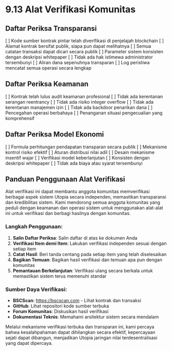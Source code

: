 # 9.13 Alat Verifikasi Komunitas

## Daftar Periksa Transparansi
[ ] Kode sumber kontrak pintar telah diverifikasi di penjelajah blockchain
[ ] Alamat kontrak bersifat publik, siapa pun dapat melihatnya
[ ] Semua catatan transaksi dapat dicari secara publik
[ ] Parameter sistem konsisten dengan deskripsi whitepaper
[ ] Tidak ada hak istimewa administrator tersembunyi
[ ] Aliran dana sepenuhnya transparan
[ ] Log peristiwa mencatat semua operasi secara lengkap

## Daftar Periksa Keamanan
[ ] Kontrak telah lulus audit keamanan profesional
[ ] Tidak ada kerentanan serangan reentrancy
[ ] Tidak ada risiko integer overflow
[ ] Tidak ada kerentanan manajemen izin
[ ] Tidak ada backdoor penarikan dana
[ ] Pencegahan operasi berbahaya
[ ] Penanganan situasi pengecualian yang komprehensif

## Daftar Periksa Model Ekonomi
[ ] Formula perhitungan pendapatan transparan secara publik
[ ] Mekanisme kontrol risiko efektif
[ ] Aturan distribusi nilai adil
[ ] Desain mekanisme insentif wajar
[ ] Verifikasi model keberlanjutan
[ ] Konsisten dengan deskripsi whitepaper
[ ] Tidak ada biaya atau syarat tersembunyi

## Panduan Penggunaan Alat Verifikasi

Alat verifikasi ini dapat membantu anggota komunitas memverifikasi berbagai aspek sistem Utopia secara independen, memastikan transparansi dan kredibilitas sistem. Kami mendorong semua anggota komunitas yang peduli dengan keamanan dan operasi sistem untuk menggunakan alat-alat ini untuk verifikasi dan berbagi hasilnya dengan komunitas.

### Langkah Penggunaan:

1. **Salin Daftar Periksa**: Salin daftar di atas ke dokumen Anda
2. **Verifikasi Item demi Item**: Lakukan verifikasi independen sesuai dengan setiap item
3. **Catat Hasil**: Beri tanda centang pada setiap item yang telah diselesaikan
4. **Bagikan Temuan**: Bagikan hasil verifikasi dan temuan apa pun dengan komunitas
5. **Pemantauan Berkelanjutan**: Verifikasi ulang secara berkala untuk memastikan sistem terus memenuhi standar

### Sumber Daya Verifikasi:

- **BSCScan**: https://bscscan.com - Lihat kontrak dan transaksi
- **GitHub**: Lihat repositori kode sumber terbuka
- **Forum Komunitas**: Diskusikan hasil verifikasi
- **Dokumentasi Teknis**: Memahami arsitektur sistem secara mendalam

Melalui mekanisme verifikasi terbuka dan transparan ini, kami percaya bahwa kesalahpahaman dapat dihilangkan secara efektif, kepercayaan sejati dapat dibangun, menjadikan Utopia jaringan nilai terdesentralisasi yang dapat dipercaya.
